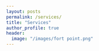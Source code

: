 ```yaml
---
layout: posts
permalink: /services/
title: "Services"
author_profile: true
header:
  image: "/images/fort point.png"
---
```



